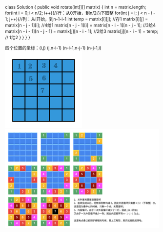 class Solution {
    public void rotate(int[][] matrix) {
        int n = matrix.length;
        for(int i = 0;i < n/2; i++){//行：从0开始，到n/2向下取整
            for(int j = i; j < n - i - 1; j++){//列：从i开始，到n-1-i-1
                int temp = matrix[i][j]; //存1
                matrix[i][j] = matrix[n - j - 1][i];  //4给1
                matrix[n - j - 1][i] = matrix[n - i - 1][n - j - 1];  //3给4
                matrix[n - i - 1][n - j - 1] = matrix[j][n - i - 1];  //2给3
                matrix[j][n - i - 1] = temp; // 1给2
            }
        }
    }
}

四个位置的坐标：(i,j)    (j,n-i-1)   (n-i-1,n-j-1)    (n-j-1,i)
![image](https://github.com/Algorithm-qiu/LeetCode/blob/Algorithm-qiu-patch-image/B17A35E1-11B9-4c3a-8D64-E38BB42B10D7.png)
![image](https://github.com/Algorithm-qiu/LeetCode/blob/Algorithm-qiu-patch-image/19B64384-49B2-440b-9452-22E587A3D62E.png)
